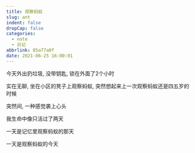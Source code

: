 ```yaml
---
title: 观察蚂蚁
slug: ant
indent: false
dropCap: false
categories:
  - note
  - 日记
abbrlink: 85a77a0f
date: 2021-06-25 16:00:01
---
```


今天外出扔垃圾, 没带钥匙, 锁在外面了2个小时

实在无聊, 坐在小区的凳子上观察蚂蚁, 突然想起来上一次观察蚂蚁还是四五岁的时候

突然间, 一种感觉袭上心头

我生命中像只活过了两天

一天是记忆里观察蚂蚁的那天

一天是观察蚂蚁的今天

